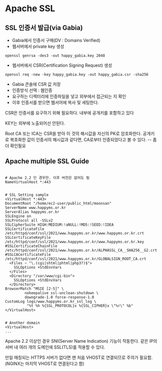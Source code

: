 # Apache SSL

## SSL 인증서 발급\(via Gabia\)

* Gabia에서 인증서 구매\(DV : Domains Verified\)
* 웹서버에서 private key 생성

```markup
openssl genrsa -des3 -out happy_gabia.key 2048
```

* 웹서버에서 CSR\(Certification Signing Request\) 생성

```markup
openssl req -new -key happy_gabia.key -out happy_gabia.csr -sha256
```

* Gabia 콘솔에 CSR 값 저장
* 인증방식 선택 : 웹인증
* 요구하는 디렉터리에 인증파일을 넣고 외부에서 접근되는 지 확인
* 이후 인증서를 받으면 웹서어에 복사 및 세팅한다.

CSR은 인증서를 요구하기 위해 필요하다. 내부에 공개키를 포함하고 있다

KEY는 외부에 노출되어선 안된다.

Root CA 또는 ICA는 CSR을 받아 이 것의 해시값을 자신의 PK로 암호화한다. 공개키로 복호화한 값이 인증서의 해시값과 같다면, CA로부터 인증되었다고 볼 수 있다.  -- 좀 더 확인필요

### 

## Apache multiple SSL Guide

```markup

# Apache 2.2 인 경우만. 이후 버전은 없어도 됨
NameVirtualHost *:443


# SSL Setting sample
<VirtualHost *:443>
DocumentRoot "/home/ec2-user/public_html/moonsan"
ServerName www.happyms.or.kr
ServerAlias happyms.or.kr
SSLEngine on
SSLProtocol all -SSLv2
SSLCipherSuite HIGH:MEDIUM:!aNULL:!MD5:!SEED:!IDEA
SSLCertificateFile /etc/httpd/conf/ssl/2021/www.happyms.or.kr/www.happyms.or.kr.crt
SSLCertificateKeyFile /etc/httpd/conf/ssl/2021/www.happyms.or.kr/www.happyms.or.kr.key
#SSLCertificateChainFile /etc/httpd/conf/ssl/2021/www.happyms.or.kr/ALPHASSL_CA__SHA256__G2.crt
#SSLCACertificateFile /etc/httpd/conf/ssl/2021/www.happyms.or.kr/GLOBALSIGN_ROOT_CA.crt
  <Files ~ "\.(cgi|shtml|phtml|php3?)$">
    SSLOptions +StdEnvVars
  </Files>
  <Directory "/var/www/cgi-bin">
    SSLOptions +StdEnvVars
  </Directory>
BrowserMatch "MSIE [2-5]" \
         nokeepalive ssl-unclean-shutdown \
         downgrade-1.0 force-response-1.0
CustomLog logs/www.happyms.or.kr_ssl_log \
          "%t %h %{SSL_PROTOCOL}x %{SSL_CIPHER}x \"%r\" %b"
</VirtualHost>


# Another domain
<VirtualHost>
...
```

Apache 2.2 이상인 경우 SNI\(Server Name Indication\) 기능이 작동한다. 같은 IP의 서버 내 여러 개의 도메인에 SSL\(TLS\)를 적용할 수 있다.

 만일 매칭되는 HTTPS 서버가 없다면 맨 처음 VHOST로 연결되므로 주의가 필요함.\(NGINX는 마지막 VHOST로 연결된다고 함\)

